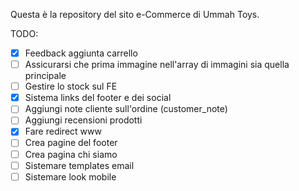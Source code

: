 Questa è la repository del sito e-Commerce di Ummah Toys.

TODO:
- [x] Feedback aggiunta carrello
- [ ] Assicurarsi che prima immagine nell'array di immagini sia quella principale
- [ ] Gestire lo stock sul FE
- [x] Sistema links del footer e dei social
- [ ] Aggiungi note cliente sull'ordine (customer_note)
- [ ] Aggiungi recensioni prodotti
- [x] Fare redirect www
- [ ] Crea pagine del footer
- [ ] Crea pagina chi siamo
- [ ] Sistemare templates email
- [ ] Sistemare look mobile